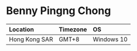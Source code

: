 # Benny Pingng Chong 

Location | Timezone | OS
:--- | :--- | :---
Hong Kong SAR | GMT+8 | Windows 10|

